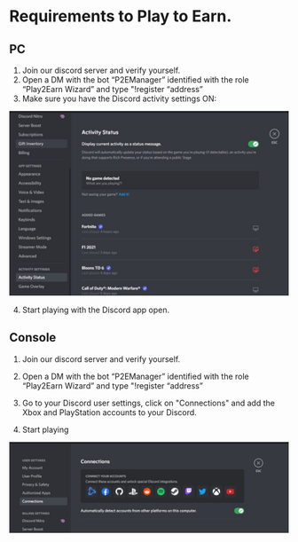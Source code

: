 # Requirements to Play to Earn.

## PC

1) Join our discord server and verify yourself.
2) Open a DM with the bot “P2EManager” identified with the role “Play2Earn Wizard” and type "!register “address”
3) Make sure you have the Discord activity settings ON:

![](../assets/images/activitydisc.jpg)

4) Start playing with the Discord app open.


## Console


1) Join our discord server and verify yourself.
2) Open a DM with the bot “P2EManager” identified with the role “Play2Earn Wizard” and type "!register “address”
3) Go to your Discord user settings, click on "Connections" and add the Xbox and PlayStation accounts to your Discord.

4) Start playing

![](../assets/images/connectdisc.jpg)